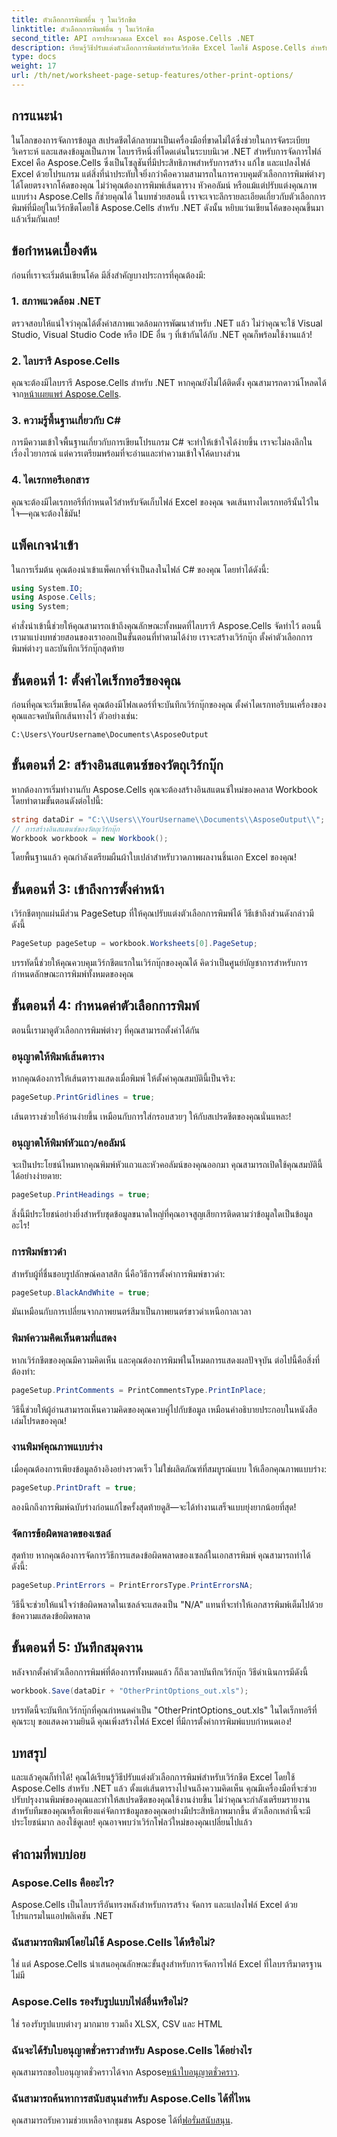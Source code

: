 ```yaml
---
title: ตัวเลือกการพิมพ์อื่น ๆ ในเวิร์กชีต
linktitle: ตัวเลือกการพิมพ์อื่น ๆ ในเวิร์กชีต
second_title: API การประมวลผล Excel ของ Aspose.Cells .NET
description: เรียนรู้วิธีปรับแต่งตัวเลือกการพิมพ์สำหรับเวิร์กชีต Excel โดยใช้ Aspose.Cells สำหรับ .NET ในคู่มือที่ครอบคลุมนี้
type: docs
weight: 17
url: /th/net/worksheet-page-setup-features/other-print-options/
---
```

## การแนะนำ
ในโลกของการจัดการข้อมูล สเปรดชีตได้กลายมาเป็นเครื่องมือที่ขาดไม่ได้ซึ่งช่วยในการจัดระเบียบ วิเคราะห์ และแสดงข้อมูลเป็นภาพ ไลบรารีหนึ่งที่โดดเด่นในระบบนิเวศ .NET สำหรับการจัดการไฟล์ Excel คือ Aspose.Cells ซึ่งเป็นโซลูชันที่มีประสิทธิภาพสำหรับการสร้าง แก้ไข และแปลงไฟล์ Excel ด้วยโปรแกรม แต่สิ่งที่น่าประทับใจยิ่งกว่าคือความสามารถในการควบคุมตัวเลือกการพิมพ์ต่างๆ ได้โดยตรงจากโค้ดของคุณ ไม่ว่าคุณต้องการพิมพ์เส้นตาราง หัวคอลัมน์ หรือแม้แต่ปรับแต่งคุณภาพแบบร่าง Aspose.Cells ก็ช่วยคุณได้ ในบทช่วยสอนนี้ เราจะเจาะลึกรายละเอียดเกี่ยวกับตัวเลือกการพิมพ์ที่มีอยู่ในเวิร์กชีตโดยใช้ Aspose.Cells สำหรับ .NET ดังนั้น หยิบแว่นเขียนโค้ดของคุณขึ้นมาแล้วเริ่มกันเลย!
## ข้อกำหนดเบื้องต้น
ก่อนที่เราจะเริ่มต้นเขียนโค้ด มีสิ่งสำคัญบางประการที่คุณต้องมี:
### 1. สภาพแวดล้อม .NET
ตรวจสอบให้แน่ใจว่าคุณได้ตั้งค่าสภาพแวดล้อมการพัฒนาสำหรับ .NET แล้ว ไม่ว่าคุณจะใช้ Visual Studio, Visual Studio Code หรือ IDE อื่น ๆ ที่เข้ากันได้กับ .NET คุณก็พร้อมใช้งานแล้ว!
### 2. ไลบรารี Aspose.Cells
 คุณจะต้องมีไลบรารี Aspose.Cells สำหรับ .NET หากคุณยังไม่ได้ติดตั้ง คุณสามารถดาวน์โหลดได้จาก[หน้าเผยแพร่ Aspose.Cells](https://releases.aspose.com/cells/net/).
### 3. ความรู้พื้นฐานเกี่ยวกับ C#
การมีความเข้าใจพื้นฐานเกี่ยวกับการเขียนโปรแกรม C# จะทำให้เข้าใจได้ง่ายขึ้น เราจะไม่ลงลึกในเรื่องไวยากรณ์ แต่ควรเตรียมพร้อมที่จะอ่านและทำความเข้าใจโค้ดบางส่วน
### 4. ไดเรกทอรีเอกสาร
คุณจะต้องมีไดเรกทอรีที่กำหนดไว้สำหรับจัดเก็บไฟล์ Excel ของคุณ จดเส้นทางไดเรกทอรีนั้นไว้ในใจ—คุณจะต้องใช้มัน!
## แพ็คเกจนำเข้า
ในการเริ่มต้น คุณต้องนำเข้าแพ็คเกจที่จำเป็นลงในไฟล์ C# ของคุณ โดยทำได้ดังนี้:
```csharp
using System.IO;
using Aspose.Cells;
using System;
```
คำสั่งนำเข้านี้ช่วยให้คุณสามารถเข้าถึงคุณลักษณะทั้งหมดที่ไลบรารี Aspose.Cells จัดทำไว้
ตอนนี้เรามาแบ่งบทช่วยสอนของเราออกเป็นขั้นตอนที่ทำตามได้ง่าย เราจะสร้างเวิร์กบุ๊ก ตั้งค่าตัวเลือกการพิมพ์ต่างๆ และบันทึกเวิร์กบุ๊กสุดท้าย
## ขั้นตอนที่ 1: ตั้งค่าไดเร็กทอรีของคุณ
ก่อนที่คุณจะเริ่มเขียนโค้ด คุณต้องมีโฟลเดอร์ที่จะบันทึกเวิร์กบุ๊กของคุณ ตั้งค่าไดเรกทอรีบนเครื่องของคุณและจดบันทึกเส้นทางไว้ ตัวอย่างเช่น:
```plaintext
C:\Users\YourUsername\Documents\AsposeOutput
```
## ขั้นตอนที่ 2: สร้างอินสแตนซ์ของวัตถุเวิร์กบุ๊ก
หากต้องการเริ่มทำงานกับ Aspose.Cells คุณจะต้องสร้างอินสแตนซ์ใหม่ของคลาส Workbook โดยทำตามขั้นตอนดังต่อไปนี้:
```csharp
string dataDir = "C:\\Users\\YourUsername\\Documents\\AsposeOutput\\";
// การสร้างอินสแตนซ์ของวัตถุเวิร์กบุ๊ก
Workbook workbook = new Workbook();
```
โดยพื้นฐานแล้ว คุณกำลังเตรียมผืนผ้าใบเปล่าสำหรับวาดภาพผลงานชิ้นเอก Excel ของคุณ!
## ขั้นตอนที่ 3: เข้าถึงการตั้งค่าหน้า
เวิร์กชีตทุกแผ่นมีส่วน PageSetup ที่ให้คุณปรับแต่งตัวเลือกการพิมพ์ได้ วิธีเข้าถึงส่วนดังกล่าวมีดังนี้
```csharp
PageSetup pageSetup = workbook.Worksheets[0].PageSetup;
```
บรรทัดนี้ช่วยให้คุณควบคุมเวิร์กชีตแรกในเวิร์กบุ๊กของคุณได้ คิดว่าเป็นศูนย์บัญชาการสำหรับการกำหนดลักษณะการพิมพ์ทั้งหมดของคุณ
## ขั้นตอนที่ 4: กำหนดค่าตัวเลือกการพิมพ์
ตอนนี้เรามาดูตัวเลือกการพิมพ์ต่างๆ ที่คุณสามารถตั้งค่าได้กัน
### อนุญาตให้พิมพ์เส้นตาราง
หากคุณต้องการให้เส้นตารางแสดงเมื่อพิมพ์ ให้ตั้งค่าคุณสมบัตินี้เป็นจริง:
```csharp
pageSetup.PrintGridlines = true;
```
เส้นตารางช่วยให้อ่านง่ายขึ้น เหมือนกับการใส่กรอบสวยๆ ให้กับสเปรดชีตของคุณนั่นแหละ!
### อนุญาตให้พิมพ์หัวแถว/คอลัมน์
จะเป็นประโยชน์ไหมหากคุณพิมพ์หัวแถวและหัวคอลัมน์ของคุณออกมา คุณสามารถเปิดใช้คุณสมบัตินี้ได้อย่างง่ายดาย:
```csharp
pageSetup.PrintHeadings = true;
```
สิ่งนี้มีประโยชน์อย่างยิ่งสำหรับชุดข้อมูลขนาดใหญ่ที่คุณอาจสูญเสียการติดตามว่าข้อมูลใดเป็นข้อมูลอะไร!
### การพิมพ์ขาวดำ
สำหรับผู้ที่ชื่นชอบรูปลักษณ์คลาสสิก นี่คือวิธีการตั้งค่าการพิมพ์ขาวดำ:
```csharp
pageSetup.BlackAndWhite = true;
```
มันเหมือนกับการเปลี่ยนจากภาพยนตร์สีมาเป็นภาพยนตร์ขาวดำเหนือกาลเวลา
### พิมพ์ความคิดเห็นตามที่แสดง
หากเวิร์กชีตของคุณมีความคิดเห็น และคุณต้องการพิมพ์ในโหมดการแสดงผลปัจจุบัน ต่อไปนี้คือสิ่งที่ต้องทำ:
```csharp
pageSetup.PrintComments = PrintCommentsType.PrintInPlace;
```
วิธีนี้ช่วยให้ผู้อ่านสามารถเห็นความคิดของคุณควบคู่ไปกับข้อมูล เหมือนคำอธิบายประกอบในหนังสือเล่มโปรดของคุณ!
### งานพิมพ์คุณภาพแบบร่าง
เมื่อคุณต้องการเพียงข้อมูลอ้างอิงอย่างรวดเร็ว ไม่ใช่ผลิตภัณฑ์ที่สมบูรณ์แบบ ให้เลือกคุณภาพแบบร่าง:
```csharp
pageSetup.PrintDraft = true;
```
ลองนึกถึงการพิมพ์ฉบับร่างก่อนแก้ไขครั้งสุดท้ายดูสิ—จะได้ทำงานเสร็จแบบยุ่งยากน้อยที่สุด!
### จัดการข้อผิดพลาดของเซลล์
สุดท้าย หากคุณต้องการจัดการวิธีการแสดงข้อผิดพลาดของเซลล์ในเอกสารพิมพ์ คุณสามารถทำได้ดังนี้:
```csharp
pageSetup.PrintErrors = PrintErrorsType.PrintErrorsNA;
```
วิธีนี้จะช่วยให้แน่ใจว่าข้อผิดพลาดในเซลล์จะแสดงเป็น "N/A" แทนที่จะทำให้เอกสารพิมพ์เต็มไปด้วยข้อความแสดงข้อผิดพลาด
## ขั้นตอนที่ 5: บันทึกสมุดงาน
หลังจากตั้งค่าตัวเลือกการพิมพ์ที่ต้องการทั้งหมดแล้ว ก็ถึงเวลาบันทึกเวิร์กบุ๊ก วิธีดำเนินการมีดังนี้
```csharp
workbook.Save(dataDir + "OtherPrintOptions_out.xls");
```
บรรทัดนี้จะบันทึกเวิร์กบุ๊กที่คุณกำหนดค่าเป็น "OtherPrintOptions_out.xls" ในไดเร็กทอรีที่คุณระบุ ขอแสดงความยินดี คุณเพิ่งสร้างไฟล์ Excel ที่มีการตั้งค่าการพิมพ์แบบกำหนดเอง!
## บทสรุป
และแล้วคุณก็ทำได้! คุณได้เรียนรู้วิธีปรับแต่งตัวเลือกการพิมพ์สำหรับเวิร์กชีต Excel โดยใช้ Aspose.Cells สำหรับ .NET แล้ว ตั้งแต่เส้นตารางไปจนถึงความคิดเห็น คุณมีเครื่องมือที่จะช่วยปรับปรุงงานพิมพ์ของคุณและทำให้สเปรดชีตของคุณใช้งานง่ายขึ้น ไม่ว่าคุณจะกำลังเตรียมรายงานสำหรับทีมของคุณหรือเพียงแค่จัดการข้อมูลของคุณอย่างมีประสิทธิภาพมากขึ้น ตัวเลือกเหล่านี้จะมีประโยชน์มาก ลองใช้ดูเลย! คุณอาจพบว่าเวิร์กโฟลว์ใหม่ของคุณเปลี่ยนไปแล้ว
## คำถามที่พบบ่อย
### Aspose.Cells คืออะไร?  
Aspose.Cells เป็นไลบรารีอันทรงพลังสำหรับการสร้าง จัดการ และแปลงไฟล์ Excel ด้วยโปรแกรมในแอปพลิเคชัน .NET
### ฉันสามารถพิมพ์โดยไม่ใช้ Aspose.Cells ได้หรือไม่?  
ใช่ แต่ Aspose.Cells นำเสนอคุณลักษณะขั้นสูงสำหรับการจัดการไฟล์ Excel ที่ไลบรารีมาตรฐานไม่มี
### Aspose.Cells รองรับรูปแบบไฟล์อื่นหรือไม่?  
ใช่ รองรับรูปแบบต่างๆ มากมาย รวมถึง XLSX, CSV และ HTML
### ฉันจะได้รับใบอนุญาตชั่วคราวสำหรับ Aspose.Cells ได้อย่างไร  
 คุณสามารถขอใบอนุญาตชั่วคราวได้จาก Aspose[หน้าใบอนุญาตชั่วคราว](https://purchase.aspose.com/temporary-license/).
### ฉันสามารถค้นหาการสนับสนุนสำหรับ Aspose.Cells ได้ที่ไหน  
 คุณสามารถรับความช่วยเหลือจากชุมชน Aspose ได้ที่[ฟอรั่มสนับสนุน](https://forum.aspose.com/c/cells/9).